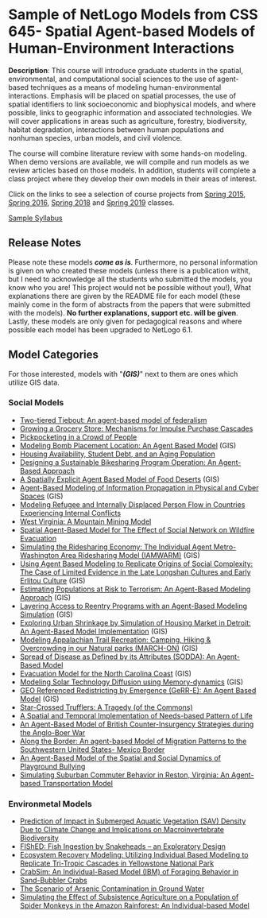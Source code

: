 # Sample of NetLogo Models from CSS 645- Spatial Agent-based Models of Human-Environment Interactions 

**Description**: This course will introduce graduate students in the spatial, environmental, and computational social sciences to the use of agent-based techniques as a means of modeling human-environmental interactions. Emphasis will be placed on spatial processes, the use of spatial identifiers to link socioeconomic and biophysical models, and where possible, links to geographic information and associated technologies. We will cover applications in areas such as agriculture, forestry, biodiversity, habitat degradation, interactions between human populations and nonhuman species, urban models, and civil violence.

The course will combine literature review with some hands-on modeling. When demo versions are available, we will compile and run models as we review articles based on those models. In addition, students will complete a class project where they develop their own models in their areas of interest.

Click on the links to see a selection of course projects from [Spring 2015](https://youtu.be/eD9-0wgJH00), [Spring 2016](https://youtu.be/A2FURTD0pfQ), [Spring 2018](https://youtu.be/iMJQQAGkmoI) and [Spring 2019](https://youtu.be/WoDAICw4e_Y) classes. 

[Sample Syllabus](https://www.dropbox.com/s/g8h6u9sy2id2qyj/CSS645.pdf?dl=0)

## Release Notes
Please note these models ***come as is***. Furthermore, no personal information is given on who created these models (unless there is a publication withit, but I need to acknowledge all the students who submitted the models, you know who you are! This project would not be possible without you!), What explanations there are given by the README file for each model (these mainly come in the form of abstracts from the papers that were submitted with the models). **No further explanations, support etc. will be given**. Lastly, these models are only given for pedagogical reasons and where possible each model has been upgraded to NetLogo 6.1.


## Model Categories
For those interested, models with "***(GIS)***" next to them are ones which utilize GIS data.

### Social Models

* [Two-tiered Tiebout: An agent-based model of federalism](Two_tiered_Tiebout)
* [Growing a Grocery Store: Mechanisms for Impulse Purchase Cascades](Grocery_Store)
* [Pickpocketing in a Crowd of People](Pickpocketing)
* [Modeling Bomb Placement Location: An Agent Based Model](BombScenario) (GIS)
* [Housing Availability, Student Debt, and an Aging Population](HousingAvailability)
* [Designing a Sustainable Bikesharing Program Operation: An Agent-Based Approach](Bikeshare)
* [A Spatially Explicit Agent Based Model of Food Deserts](Food_Desert) (GIS)
* [Agent-Based Modeling of Information Propagation in Physical and Cyber Spaces](Information_Propagation) (GIS)
* [Modeling Refugee and Internally Displaced Person Flow in Countries Experiencing Internal Conflicts](RefugeeModel)
* [West Virginia: A Mountain Mining Model](Mining_Model)
* [Spatial Agent-Based Model for The Effect of Social Network on Wildfire Evacuation](Wildfire_Evacuation)
* [Simulating the Ridesharing Economy: The Individual Agent Metro-Washington Area Ridesharing Model (IAMWARM)](Ridesharing) (GIS)
* [Using Agent Based Modeling to Replicate Origins of Social Complexity: The Case of Limited Evidence in the Late Longshan Cultures and Early Erlitou Culture](Neolithic_China) (GIS)
* [Estimating Populations at Risk to Terrorism: An Agent-Based Modeling Approach](MyLITTELPWNES) (GIS)
* [Layering Access to Reentry Programs with an Agent-Based Modeling Simulation](LARPing) (GIS)
* [Exploring Urban Shrinkage by Simulation of Housing Market in Detroit: An Agent-Based Model Implementation](Urban_Shrinkage) (GIS)
* [Modeling Appalachian Trail Recreation: Camping, Hiking & Overcrowding in our Natural parks (MARCH-ON)](MARCH_ON) (GIS)
* [Spread of Disease as Defined by its Attributes (SODDA): An Agent-Based Model](SODDA)
* [Evacuation Model for the North Carolina Coast](Hurricane_Evacuation_Model) (GIS)
* [Modeling Solar Technology Diffusion using Memory-dynamics](SolarTechnology) (GIS)
* [GEO Referenced Redistricting by Emergence (GeRR-E): An Agent Based Model](GeRRE) (GIS)
* [Star-Crossed Trufflers: A Tragedy (of the Commons)](Star_Crossed_Trufflers)
* [A Spatial and Temporal Implementation of Needs-based Pattern of Life](Needs_based_patterns_of_life)
* [An Agent-Based Model of British Counter-Insurgency Strategies during the Anglo-Boer War](Anglo_Boer_War)
* [Along the Border: An agent-based Model of Migration Patterns to the Southwestern United States- Mexico Border](Along_the_border)
* [An Agent-Based Model of the Spatial and Social Dynamics of Playground Bullying](Bullying)
* [Simulating Suburban Commuter Behavior in Reston, Virginia: An Agent-based Transportation Model](TransitModel)


### Environmetal Models
* [Prediction of Impact in Submerged Aquatic Vegetation (SAV) Density Due to Climate Change and Implications on Macroinvertebrate Biodiversity](ABC2)
* [FIShED: Fish Ingestion by Snakeheads – an Exploratory Design](Snakeheads)
* [Ecosystem Recovery Modeling: Utilizing Individual Based Modeling to Replicate Tri-Tropic Cascades in Yellowstone National Park](Ecosystem_Recovery)
* [CrabSim: An Individual-Based Model (IBM) of Foraging Behavior in Sand-Bubbler Crabs](CrabSim)
* [The Scenario of Arsenic Contamination in Ground Water](ArsenicContamination)
* [Simulating the Effect of Subsistence Agriculture on a Population of Spider Monkeys in the Amazon Rainforest: An Individual-based Model](Farming_Monkey_Model)


